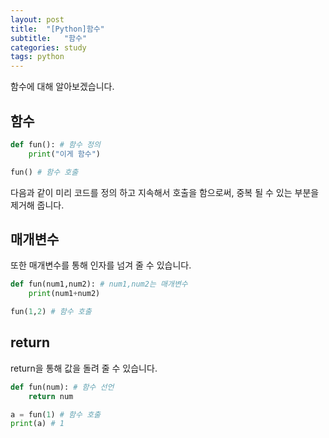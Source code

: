 ```yaml
---
layout: post
title:  "[Python]함수"
subtitle:   "함수"
categories: study
tags: python
---
```


함수에 대해 알아보겠습니다.

## 함수

```python
def fun(): # 함수 정의
    print("이게 함수")

fun() # 함수 호출
```

다음과 같이 미리 코드를 정의 하고 지속해서 호출을 함으로써, 중복 될 수 있는 부분을 제거해 줍니다.

## 매개변수

또한 매개변수를 통해 인자를 넘겨 줄 수 있습니다.

```python
def fun(num1,num2): # num1,num2는 매개변수 
    print(num1+num2)

fun(1,2) # 함수 호출
```

## return

return을 통해 값을 돌려 줄 수 있습니다.

```python
def fun(num): # 함수 선언
    return num

a = fun(1) # 함수 호출
print(a) # 1 
```
